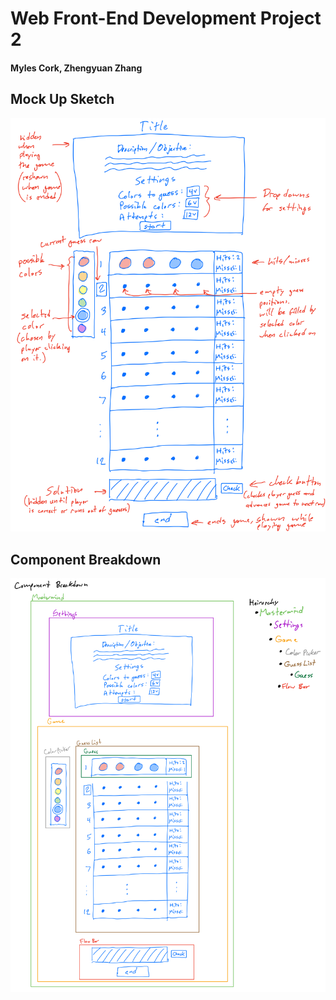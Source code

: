 # Web Front-End Development Project 2
#### Myles Cork, Zhengyuan Zhang


## Mock Up Sketch
![Mock Up](images/project2sketch3.png)

## Component Breakdown
![Component Breakdown](images/project2componentbreakdown.png)
